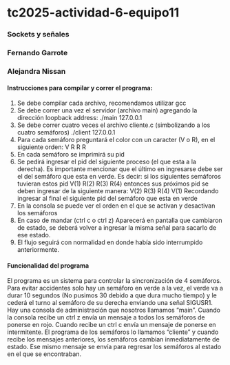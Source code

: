 # tc2025-actividad-6-equipo11
### Sockets y señales
### Fernando Garrote
### Alejandra Nissan

#### Instrucciones para compilar y correr el programa:
1. Se debe compilar cada archivo, recomendamos utilizar gcc
2. Se debe correr una vez el servidor (archivo main) agregando la dirección loopback address:
./main 127.0.0.1
3. Se debe correr cuatro veces el archivo cliente.c (simbolizando a los cuatro semáforos)
./client 127.0.0.1
4. Para cada semáforo preguntará el color con un caracter (V o R), en el siguiente orden: V R R R
5. En cada semáforo se imprimirá su pid
6. Se pedirá ingresar el pid del siguiente proceso (el que esta a la derecha). 
Es importante mencionar que el último en ingresarse debe ser el del semáforo que esta en verde. 
Es decir: si los siguientes semáforos tuvieran estos pid 
V(1) R(2) R(3) R(4)
entonces sus próximos pid se deben ingresar de la siguiente manera:
V(2) R(3) R(4) V(1) Recordando ingresar al final el siguiente pid del semáforo que esta en verde
7. En la consola se puede ver el orden en el que se activan y desactivan los semáforos
8. En caso de mandar (ctrl c o ctrl z)
Aparecerá en pantalla que cambiaron de estado, se deberá volver a ingresar la misma señal para sacarlo de ese estado. 
9. El flujo seguirá con normalidad en donde había sido interrumpido anteriormente. 

#### Funcionalidad del programa
El programa es un sistema para controlar la sincronización de 4 semáforos. Para evitar accidentes solo hay un semáforo en verde a la vez, el verde va a durar 10 segundos (No pusimos 30 debido a que dura mucho tiempo) y le cederá el turno al semáforo de su derecha enviando una señal SIGUSR1. Hay una consola de administración que nosotros llamamos “main”. Cuando la consola recibe un ctrl z envía un mensaje a todos los semáforos de ponerse en rojo. Cuando recibe un ctrl c envía un mensaje de ponerse en intermitente. El programa de los semáforos lo llamamos “cliente” y cuando recibe los mensajes anteriores, los semáforos cambian inmediatamente de estado. Ese mismo mensaje se envía para regresar los semáforos al estado en el que se encontraban. 

